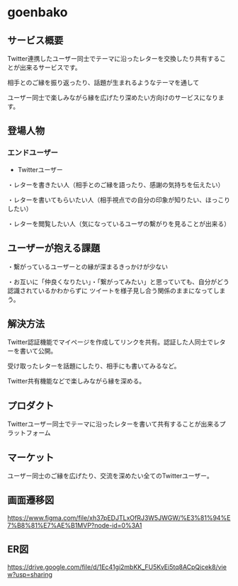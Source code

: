 # goenbako

## サービス概要
Twitter連携したユーザー同士でテーマに沿ったレターを交換したり共有することが出来るサービスです。

相手とのご縁を振り返ったり、話題が生まれるようなテーマを通して

ユーザー同士で楽しみながら縁を広げたり深めたい方向けのサービスになります。

## 登場人物

### エンドユーザー
- Twitterユーザー

・レターを書きたい人（相手とのご縁を語ったり、感謝の気持ちを伝えたい）

・レターを書いてもらいたい人（相手視点での自分の印象が知りたい、ほっこりしたい）

・レターを閲覧したい人（気になっているユーザの繫がりを見ることが出来る）


## ユーザーが抱える課題

・繫がっているユーザーとの縁が深まるきっかけが少ない

・お互いに「仲良くなりたい」・「繋がってみたい」と思っていても、自分がどう認識されているかわからずに
 ツイートを様子見し合う関係のままになってしまう。

## 解決方法

Twitter認証機能でマイページを作成してリンクを共有。認証した人同士でレターを書いて公開。

受け取ったレターを話題にしたり、相手にも書いてみるなど。

Twitter共有機能などで楽しみながら縁を深める。

## プロダクト

Twitterユーザー同士でテーマに沿ったレターを書いて共有することが出来るプラットフォーム


## マーケット

ユーザー同士のご縁を広げたり、交流を深めたい全てのTwitterユーザー。

## 画面遷移図
https://www.figma.com/file/xh37pEDJTLxOfRJ3W5JWGW/%E3%81%94%E7%B8%81%E7%AE%B1MVP?node-id=0%3A1

## ER図
https://drive.google.com/file/d/1Ec41gi2mbKK_FU5KvEi5tq8ACpQicek8/view?usp=sharing

